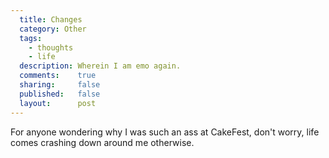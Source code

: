 ```yaml
---
  title: Changes
  category: Other
  tags:
    - thoughts
    - life
  description: Wherein I am emo again.
  comments:    true
  sharing:     false
  published:   false
  layout:      post
---
```


For anyone wondering why I was such an ass at CakeFest, don't worry, life comes crashing down around me otherwise.

